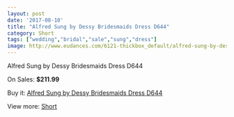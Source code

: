 ```yaml
---
layout: post
date: '2017-08-10'
title: "Alfred Sung by Dessy Bridesmaids Dress D644"
category: Short
tags: ["wedding","bridal","sale","sung","dress"]
image: http://www.eudances.com/6121-thickbox_default/alfred-sung-by-dessy-bridesmaids-dress-d644.jpg
---
```

Alfred Sung by Dessy Bridesmaids Dress D644

On Sales: **$211.99**
<a href="https://www.eudances.com/en/short/2185-alfred-sung-by-dessy-bridesmaids-dress-d644.html"><amp-img layout="responsive" width="600" height="600" src="//www.eudances.com/6121-thickbox_default/alfred-sung-by-dessy-bridesmaids-dress-d644.jpg" alt="Alfred Sung by Dessy Bridesmaids Dress D644 0" /></a>
<a href="https://www.eudances.com/en/short/2185-alfred-sung-by-dessy-bridesmaids-dress-d644.html"><amp-img layout="responsive" width="600" height="600" src="//www.eudances.com/6122-thickbox_default/alfred-sung-by-dessy-bridesmaids-dress-d644.jpg" alt="Alfred Sung by Dessy Bridesmaids Dress D644 1" /></a>

Buy it: [Alfred Sung by Dessy Bridesmaids Dress D644](https://www.eudances.com/en/short/2185-alfred-sung-by-dessy-bridesmaids-dress-d644.html "Alfred Sung by Dessy Bridesmaids Dress D644")

View more: [Short](https://www.eudances.com/en/25-short "Short")